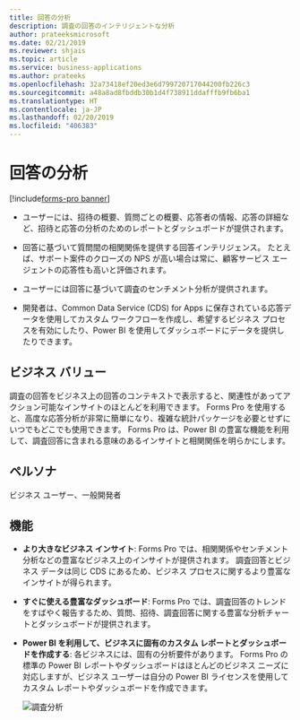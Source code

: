 ```yaml
---
title: 回答の分析
description: 調査の回答のインテリジェントな分析
author: prateeksmicrosoft
ms.date: 02/21/2019
ms.reviewer: shjais
ms.topic: article
ms.service: business-applications
ms.author: prateeks
ms.openlocfilehash: 32a73418ef20ed3e6d799720717044200fb226c3
ms.sourcegitcommit: a48a8ad8fbddb30b1d4f738911ddafffb9fb6ba1
ms.translationtype: HT
ms.contentlocale: ja-JP
ms.lasthandoff: 02/20/2019
ms.locfileid: "406383"
---
```

#  <a name="analyze-responses"></a>回答の分析 
[!include[forms-pro banner](../includes/forms-pro.md)]


- ユーザーには、招待の概要、質問ごとの概要、応答者の情報、応答の詳細など、招待と応答の分析のためのレポートとダッシュボードが提供されます。 

- 回答に基づいて質問間の相関関係を提供する回答インテリジェンス。 たとえば、サポート案件のクローズの NPS が高い場合は常に、顧客サービス エージェントの応答性も高いと評価されます。

- ユーザーには回答に基づいて調査のセンチメント分析が提供されます。

- 開発者は、Common Data Service (CDS) for Apps に保存されている応答データを使用してカスタム ワークフローを作成し、希望するビジネス プロセスを有効にしたり、Power BI を使用してダッシュボードにデータを提供したりできます。


## <a name="business-value"></a>ビジネス バリュー

調査の回答をビジネス上の回答のコンテキストで表示すると、関連性があってアクション可能なインサイトのほとんどを利用できます。 Forms Pro を使用すると、高度な応答分析が非常に簡単になり、複雑な統計パッケージを必要とせずにいつでもどこでも使用できます。 Forms Pro は、Power BI の豊富な機能を利用して、調査回答に含まれる意味のあるインサイトと相関関係を明らかにします。

## <a name="personas"></a>ペルソナ

ビジネス ユーザー、一般開発者

## <a name="features"></a>機能

- **より大きなビジネス インサイト**: Forms Pro では、相関関係やセンチメント分析などの豊富なビジネス上のインサイトが提供されます。 調査回答とビジネス データは同じ CDS にあるため、ビジネス プロセスに関するより豊富なインサイトが得られます。

- **すぐに使える豊富なダッシュボード**: Forms Pro では、調査回答のトレンドをすばやく報告するため、質問、招待、調査回答に関する豊富な分析チャートとダッシュボードが提供されます。

- **Power BI を利用して、ビジネスに固有のカスタム レポートとダッシュボードを作成する**: 各ビジネスには、固有の分析要件があります。 Forms Pro の標準の Power BI レポートやダッシュボードはほとんどのビジネス ニーズに対応しますが、ビジネス ユーザーは自分の Power BI ライセンスを使用してカスタム レポートやダッシュボードを作成できます。

    ![調査分析](media/analyze-responses.png "調査分析")
